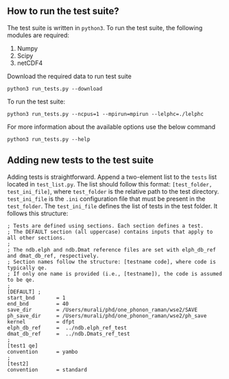 ## How to run the test suite?
The test suite is written in ```python3```. To run the test suite, the following modules are required: <br/>
1) Numpy <br/>
2) Scipy <br/>
3) netCDF4 <br/>


Download the required data to run test suite
```properties
python3 run_tests.py --download
```
To run the test suite:
```properties
python3 run_tests.py --ncpus=1 --mpirun=mpirun --lelphc=./lelphc
```
For more information about the available options use the below command
```
python3 run_tests.py --help 
``` 

## Adding new tests to the test suite
Adding tests is straightforward. Append a two-element list to the ```tests``` list located in ```test_list.py```. 
The list should follow this format: ```[test_folder, test_ini_file]```, where ```test_folder``` is the relative 
path to the test directory. ```test_ini_file``` is the ```.ini``` configuration file that must be present in the 
```test_folder```. The ```test_ini_file``` defines the list of tests in the test folder. It follows this structure:


```dosini
; Tests are defined using sections. Each section defines a test.
; The DEFAULT section (all uppercase) contains inputs that apply to all other sections.
;
; The ndb.elph and ndb.Dmat reference files are set with elph_db_ref and dmat_db_ref, respectively.
; Section names follow the structure: [testname code], where code is typically qe. 
; If only one name is provided (i.e., [testname]), the code is assumed to be qe.
;
[DEFAULT] ; 
start_bnd       = 1 
end_bnd         = 40 
save_dir        = /Users/murali/phd/one_phonon_raman/wse2/SAVE  
ph_save_dir     = /Users/murali/phd/one_phonon_raman/wse2/ph_save  
kernel          = dfpt
elph_db_ref     =  ../ndb.elph_ref_test
dmat_db_ref     =  ../ndb.Dmats_ref_test
;
[test1 qe]
convention      = yambo
;
[test2]
convention      = standard
```



